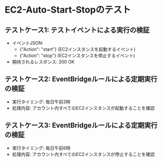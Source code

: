 # EC2-Auto-Start-Stopのテスト

## テストケース1: テストイベントによる実行の検証
- イベントJSON: 
  - {"Action": "start"} (EC2インスタンスを起動するイベント)
  - {"Action": "stop"} (EC2インスタンスを停止するイベント)
- 期待されるレスポンス: 200 OK

## テストケース2: EventBridgeルールによる定期実行の検証
- 実行タイミング: 毎日午前3時
- 処理内容: アカウント内すべてのEC2インスタンスが起動することを確認

## テストケース3: EventBridgeルールによる定期実行の検証
- 実行タイミング: 毎日午前6時
- 処理内容: アカウント内すべてのEC2インスタンスが停止することを確認
